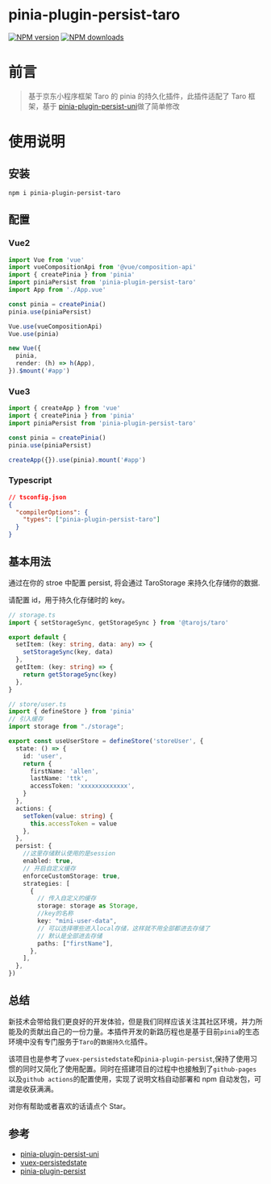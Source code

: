 # pinia-plugin-persist-taro

[![NPM version](https://img.shields.io/npm/v/pinia-plugin-persist-taro?color=a1b858&label=)](https://www.npmjs.com/package/pinia-plugin-persist-taro)
[![NPM downloads](https://img.shields.io/npm/dm/pinia-plugin-persist-taro.svg?style=flat)](https://npmjs.com/package/pinia-plugin-persist-taro)

# 前言

> 基于京东小程序框架 Taro 的 pinia 的持久化插件，此插件适配了 Taro 框架，基于
> [pinia-plugin-persist-uni](https://github.com/Allen-1998/pinia-plugin-persist-uni)做了简单修改

# 使用说明

## 安装

`npm i pinia-plugin-persist-taro`

## 配置

### Vue2

```typescript
import Vue from 'vue'
import vueCompositionApi from '@vue/composition-api'
import { createPinia } from 'pinia'
import piniaPersist from 'pinia-plugin-persist-taro'
import App from './App.vue'

const pinia = createPinia()
pinia.use(piniaPersist)

Vue.use(vueCompositionApi)
Vue.use(pinia)

new Vue({
  pinia,
  render: (h) => h(App),
}).$mount('#app')
```

### Vue3

```typescript
import { createApp } from 'vue'
import { createPinia } from 'pinia'
import piniaPersist from 'pinia-plugin-persist-taro'

const pinia = createPinia()
pinia.use(piniaPersist)

createApp({}).use(pinia).mount('#app')
```

### Typescript

```json
// tsconfig.json
{
  "compilerOptions": {
    "types": ["pinia-plugin-persist-taro"]
  }
}
```

## 基本用法

通过在你的 stroe 中配置 persist, 将会通过 TaroStorage 来持久化存储你的数据.

请配置 id，用于持久化存储时的 key。

```typescript
// storage.ts
import { setStorageSync, getStorageSync } from '@tarojs/taro'

export default {
  setItem: (key: string, data: any) => {
    setStorageSync(key, data)
  },
  getItem: (key: string) => {
    return getStorageSync(key)
  },
}
```

```typescript
// store/user.ts
import { defineStore } from 'pinia'
// 引入缓存
import storage from "./storage";

export const useUserStore = defineStore('storeUser', {
  state: () => {
    id: 'user',
    return {
      firstName: 'allen',
      lastName: 'ttk',
      accessToken: 'xxxxxxxxxxxxx',
    }
  },
  actions: {
    setToken(value: string) {
      this.accessToken = value
    },
  },
  persist: {
    //这里存储默认使用的是session
    enabled: true,
    // 开启自定义缓存
    enforceCustomStorage: true,
    strategies: [
      {
        // 传入自定义的缓存
        storage: storage as Storage,
        //key的名称
        key: "mini-user-data",
        // 可以选择哪些进入local存储，这样就不用全部都进去存储了
        // 默认是全部进去存储
        paths: ["firstName"],
      },
    ],
  },
})
```

## 总结

新技术会带给我们更良好的开发体验，但是我们同样应该关注其社区环境，并力所能及的贡献出自己的一份力量。本插件开发的新路历程也是基于目前`pinia`的生态环境中没有专门服务于`Taro`的`数据持久化`插件。

该项目也是参考了`vuex-persistedstate`和`pinia-plugin-persist`,保持了使用习惯的同时又简化了使用配置。同时在搭建项目的过程中也接触到了`github-pages`以及`github actions`的配置使用，实现了说明文档自动部署和 npm 自动发包，可谓是收获满满。

对你有帮助或者喜欢的话请点个 Star。

## 参考

- [pinia-plugin-persist-uni](https://github.com/Allen-1998/pinia-plugin-persist-uni)
- [vuex-persistedstate](https://github.com/robinvdvleuten/vuex-persistedstate)
- [pinia-plugin-persist](https://github.com/Seb-L/pinia-plugin-persist)
